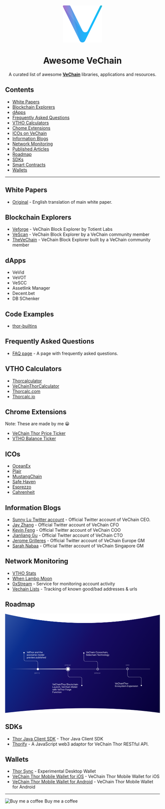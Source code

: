 <p align="center">
  <img src="/resources/logo.png" width="128px" />
</p>

<h1 align="center">Awesome VeChain</h1>

<p align="center">
  A curated list of awesome <b><a href="https://www.vechain.org/">VeChain</a></b> libraries, applications and resources.
</p>

## Contents

- [White Papers](#white-papers)
- [Blockchain Explorers](#blockchain-explorers)
- [dApps](#dapps)
- [Frequently Asked Questions](#frequently-asked-questions)
- [VTHO Calculators](#vtho-calculators)
- [Chome Extensions](#chrome-extensions)
- [ICOs on VeChain](#icos)
- [Information Blogs](#information-blogs)
- [Network Monitoring](#network-monitoring)
- [Published Articles](#published-articles)
- [Roadmap](#roadmap)
- [SDKs](#sdks)
- [Smart Contracts](#smart-contracts)
- [Wallets](#wallets)

---

## White Papers

- [Original](https://cdn.vechain.com/vechainthor_development_plan_and_whitepaper_en_v1.0.pdf) - English translation of main white paper.

## Blockchain Explorers

- [Veforge](https://explore.veforge.com/) - VeChain Block Explorer by Totient Labs
- [VeScan](https://www.vescan.io/) - VeChain Block Explorer by a VeChain community member
- [TheVeChain](https://thevechain.com/) - VeChain Block Explorer built by a VeChain community member

## dApps

- VeVid
- VeVOT
- VeSCC
- Assetlink Manager
- Decent.bet
- DB SChenker

## Code Examples

- [thor-builtins](https://github.com/vechain/thor-builtins)

## Frequently Asked Questions

- [FAQ page](https://www.reddit.com/r/Vechain/wiki/index) - A page with frequently asked questions.

## VTHO Calculators

- [Thorcalculator](https://thorcalculator.com/)
- [VeChainThorCalculator](https://vechainthorcalculator.io/)
- [Thorcalc.com](https://thorcalc.com/)
- [Thorcalc.io](https://thorcalc.io/)

## Chrome Extensions

Note: These are made by me 😀

- [VeChain Thor Price Ticker](https://chrome.google.com/webstore/detail/vet-ticker-vechain-thor-t/hmhbgblocpdabalkmibmjkhjdocppdam)
- [VTHO Balance Ticker](https://chrome.google.com/webstore/detail/vtho-balance-ticker/ehbonhlcehnkdfimpcchcmhfcgmgiogp)

## ICOs

- [OceanEx](https://medium.com/@OceanEx/introducing-oceanex-7f4a79bbe977)
- [Plair](https://medium.com/@vechainofficial/announcing-the-plair-platform-the-first-ico-to-launch-on-vechainthor-platform-7f122b1a00b6)
- [MustangChain](https://medium.com/@vechainofficial/announcing-mustangchain-an-equine-platform-utilizing-the-vechainthor-blockchain-1f993ce0e2d)
- [Safe Haven](https://medium.com/@vechainofficial/introducing-safe-haven-inheritance-solutions-powered-by-the-vechainthor-blockchain-40ef70cfa335)
- [Esprezzo](https://medium.com/esprezzo/announcing-esprezzos-partnership-with-vechain-da699310aa7e)
- [Cahrenheit](https://medium.com/@vechainofficial/announcing-cahrenheit-a-blockchain-based-ecosystem-for-the-automotive-industry-powered-by-the-f9d8b643c842)

## Information Blogs

- [Sunny Lu Twitter account](https://twitter.com/sunshinelu24?lang=en) - Official Twitter account of VeChain CEO.
- [Jay Zhang](https://twitter.com/Walkincloud_Jay) - Official Twitter account of VeChain CFO
- [Kevin Feng](https://twitter.com/kfeng027) - Official Twitter account of VeChain COO
- [Jianliang Gu](https://twitter.com/VeChain_GU) - Official Twitter account of VeChain CTO
- [Jerome Grilleres](https://twitter.com/JeromeGrilleres) - Official Twitter account of VeChain Europe GM
- [Sarah Nabaa](https://twitter.com/mspandorah) - Official Twitter account of VeChain Singapore GM

## Network Monitoring

- [VTHO Stats](https://www.vthostats.com/)
- [When Lambo Moon](https://whenlambomoon.com/)
- [0xStream](https://0xstream.com) - Service for monitoring account activity
- [Vechain Lists](https://github.com/ValhallaVET/vechain-lists) - Tracking of known good/bad addresses & urls

## Roadmap

<p align="center">
  <img src="/resources/roadmap.png" width="888px"/>
</p>

## SDKs
- [Thor Java Client SDK](https://github.com/vechain/thor-client-sdk4j) - Thor Java Client SDK
- [Thorify](https://github.com/vechain/thorify) - A JavaScript web3 adaptor for VeChain Thor RESTful API.

## Wallets

- [Thor Sync](https://github.com/vechain/thor-sync) - Experimental Desktop Wallet
- [VeChain Thor Mobile Wallet for iOS](https://itunes.apple.com/app/vechainthor/id1397679485?mt=8) - VeChain Thor Mobile Wallet for iOS
- [VeChain Thor Mobile Wallet for Android](https://play.google.com/store/apps/details?id=com.vechain.wallet) - VeChain Thor Mobile Wallet for Android

---

<a style="text-decoration: none; display: flex;" target="_blank" href="https://www.buymeacoffee.com/cjOTzGKti">
  <img src="https://www.buymeacoffee.com/assets/img/BMC-btn-logo.svg" alt="Buy me a coffee">
  <span style="margin-left:5px">Buy me a coffee</span>
</a>
